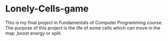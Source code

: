 # Lonely-Cells-game
This is my final project in Fundamentals of Computer Programming course.
The purpose of this project is the life of some cells which can move in the map ,boost energy or split. 
